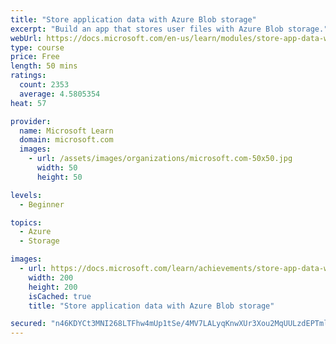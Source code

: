 ```yaml
---
title: "Store application data with Azure Blob storage"
excerpt: "Build an app that stores user files with Azure Blob storage."
webUrl: https://docs.microsoft.com/en-us/learn/modules/store-app-data-with-azure-blob-storage/
type: course
price: Free
length: 50 mins
ratings:
  count: 2353
  average: 4.5805354
heat: 57

provider:
  name: Microsoft Learn
  domain: microsoft.com
  images:
    - url: /assets/images/organizations/microsoft.com-50x50.jpg
      width: 50
      height: 50

levels:
  - Beginner

topics:
  - Azure
  - Storage

images:
  - url: https://docs.microsoft.com/learn/achievements/store-app-data-with-azure-blob-storage-social.png
    width: 200
    height: 200
    isCached: true
    title: "Store application data with Azure Blob storage"

secured: "n46KDYCt3MNI268LTFhw4mUp1tSe/4MV7LALyqKnwXUr3Xou2MqUULzdEPTmlKazQk9IBastij5Uue1lNq7v/C3NJNUVO9LJVRwSy8ibz8XMsRe76siIT0R3wapZWPJKhZIlJ0P4iTJWoiJWErDKEBQDKViLn+5jSpPQTwbJEV2Akp+bKLk/dB8veuRDLepE7DX4SaAogK+Gmcx08gbvdyM1aHiM3YWgZlAiVtMltwKVUd3b36n6CNwv0EJx3vqz+OZEo1NwIAnHoUegwk+bOG4N9Z/yL38ZTHcgKr9cdVIfB6yEA5nDDXhsAz5y9HzfcMRHp9E07fRYR7JD/JKbxWR7VdVX4/nEB9Rm+d7b/9ymg1M/e1J7atnQ8TmgIDVMtORu/2/VXOV2wOPDhzcS+g==;D7oOIVjJnIuyFVTuzqFnmQ=="
---
```


